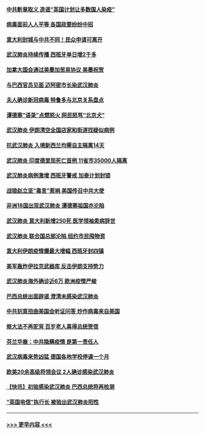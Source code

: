 #### [中共断章取义 造谣“英国计划让多数国人染疫”](../pages/prog202/a102799810.md?t=03150702) 
#### [病毒面前人人平等 各国政要纷纷中招](../pages/prog202/a102799720.md?t=03150702) 
#### [意大利封城与中共不同！民众申请可离开](../pages/prog202/a102799706.md?t=03150702) 
#### [武汉肺炎持续传播 西班牙单日增2千多](../pages/prog202/a102799649.md?t=03150702) 
#### [加拿大国会通过美墨加贸易协议  美墨祝贺](../pages/prog202/a102799636.md?t=03150702) 
#### [与巴西官员见面 迈阿密市长染武汉肺炎](../pages/prog202/a102799484.md?t=03150702) 
#### [夫人确诊新冠病毒 特鲁多与北京关系盘点](../pages/prog202/a102799474.md?t=03150702) 
#### [谭德塞“语录”点燃怒火 网民怒骂“北京犬”](../pages/prog202/a102799480.md?t=03150702) 
#### [武汉肺炎 伊朗清空全国店家和街道找疑似病例](../pages/prog202/a102799451.md?t=03150702) 
#### [抗武汉肺炎 入境新西兰均需自主隔离14天](../pages/prog202/a102799406.md?t=03150702) 
#### [武汉肺炎 印度德里现死亡首例 11省市35000人隔离](../pages/prog202/a102799379.md?t=03150702) 
#### [武汉肺炎病例激增 西班牙警戒 加泰计划封锁](../pages/prog202/a102799338.md?t=03150702) 
#### [战狼赵立坚“毒言”惹祸 美国传召中共大使](../pages/prog202/a102799314.md?t=03150702) 
#### [非洲18国出现武汉肺炎 谭德塞祖国亦沦陷](../pages/prog202/a102799302.md?t=03150702) 
#### [武汉肺炎 意大利新增250死 医学领袖患病辞世](../pages/prog202/a102799253.md?t=03150702) 
#### [武汉肺炎 联合国总部沦陷 纽约市民囤物资](../pages/prog202/a102799239.md?t=03150702) 
#### [意大利伊朗疫情爆最大增幅 西班牙封四镇](../pages/prog202/a102798969.md?t=03150702) 
#### [美军轰炸伊拉克武器库 反击伊朗支持势力](../pages/prog202/a102799127.md?t=03150702) 
#### [武汉肺炎海外确诊近6万 欧洲疫情严峻](../pages/prog202/a102799147.md?t=03150702) 
#### [巴西总统出面辟谣  澄清未感染武汉肺炎](../pages/prog202/a102799066.md?t=03150702) 
#### [中共刻意扭曲美国会听证问答 炒作病毒来自美国](../pages/prog202/a102799022.md?t=03150702) 
#### [修大法不再驼背 百岁老人喜得总统贺信](../pages/prog202/a102799026.md?t=03150702) 
#### [芬兰华裔：中共隐瞒疫情 是第一责任人](../pages/prog202/a102798951.md?t=03150702) 
#### [武汉病毒来势凶猛 德国各地学校停课一个月](../pages/prog202/a102798978.md?t=03150702) 
#### [欧美20余高级将领会议 2人确诊感染武汉肺炎](../pages/prog202/a102798930.md?t=03150702) 
#### [【快讯】初验感染武汉肺炎 巴西总统将再检测](../pages/prog202/a102798917.md?t=03150702) 
#### [“英国电信”执行长 被验出武汉肺炎阳性](../pages/prog202/a102798904.md?t=03150702) 

----
#### [ >>> 更早内容 <<< ](../indexes/prog202-earlier.md)
